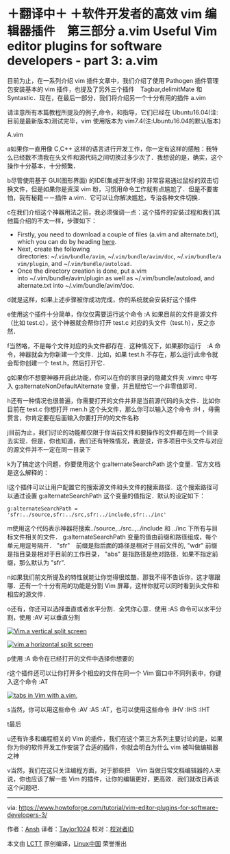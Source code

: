 ＋翻译中＋
＋软件开发者的高效 vim 编辑器插件　第三部分 a.vim
Useful Vim editor plugins for software developers - part 3: a.vim
============================================================
目前为止，在一系列介绍 vim 插件文章中，我们介绍了使用 Pathogen 插件管理包安装基本的 vim 插件，也提及了另外三个插件　Tagbar,delimitMate 和 Syntastic．现在，在最后一部分，我们将介绍另一个十分有用的插件 a.vim


请注意所有本篇教程所提及的例子,命令，和指导，它们已经在 Ubuntu16.04(注:目前是最新版本)测试完毕，vim 使用版本为 vim7.4(注:Ubuntu16.04的默认版本)

A.vim


a如果你一直用像 C,C++ 这样的语言进行开发工作，你一定有这样的感触：我特么已经数不清我在头文件和源代码之间切换过多少次了．我想说的是，确实，这个操作十分基本，十分频繁．

b尽管使用基于 GUI(图形界面) 的IDE(集成开发环境) 非常容易通过鼠标的双击切换文件，但是如果你是资深 vim 粉，习惯用命令工作就有点尴尬了．但是不要害怕，我有秘籍－－插件 a.vim．它可以让你解决尴尬，专治各种文件切换．


c在我们介绍这个神器用法之前，我必须强调一点：这个插件的安装过程和我们其他篇介绍的不太一样，步骤如下：


*   Firstly, you need to download a couple of files (a.vim and alternate.txt), which you can do by heading [here][1].
*   Next, create the following directories: ~/.`vim/bundle/avim`, ~/.`vim/bundle/avim/doc`, ~/.`vim/bundle/avim/plugin`, and ~/.`vim/bundle/autoload.`
*   Once the directory creation is done, put a.vim into ~/.vim/bundle/avim/plugin as well as ~/.vim/bundle/autoload, and alternate.txt into ~/.vim/bundle/avim/doc.

d就是这样，如果上述步骤被你成功完成，你的系统就会安装好这个插件

e使用这个插件十分简单，你仅仅需要运行这个命令 :A 如果目前的文件是源文件（比如 test.c），这个神器就会帮你打开 test.c 对应的头文件（test.h），反之亦然．


f当然咯，不是每个文件对应的头文件都存在．这种情况下，如果那你运行　:A 命令，神器就会为你新建一个文件．比如，如果 
test.h 不存在，那么运行此命令就会帮你创建一个 test.h，然后打开它．


g如果你不想要神器开启此功能，你可以在你的家目录的隐藏文件夹 .vimrc 中写入 g:alternateNonDefaultAlternate 变量，并且赋给它一个非零值即可．


h还有一种情况也很普遍，你需要打开的文件并非是当前源代码的头文件．比如你目前在 test.c 你想打开 men.h 这个头文件，那么你可以输入这个命令 :IH ，毋需赘言，你肯定要在后面输入你要打开的的文件名称


j目前为止，我们讨论的功能都仅限于你当前文件和要操作的文件都在同一个目录去实现．但是，你也知道，我们还有特殊情况，我是说，许多项目中头文件与对应的源文件并不一定在同一目录下

k为了搞定这个问题，你要使用这个 g:alternateSearchPath 这个变量．官方文档是这么解释的：


l这个插件可以让用户配置它的搜索源文件和头文件的搜索路径．这个搜索路径可以通过设置 g:alternateSearchPath 这个变量的值指定．默认的设定如下：

```
g:alternateSearchPath = 'sfr:../source,sfr:../src,sfr:../include,sfr:../inc' 
```

m使用这个代码表示神器将搜索../source,../src..,../include 和 ../inc 下所有与目标文件相关的文件． g:alternateSearchPath 变量的值由前缀和路径组成，每个单元用逗号隔开． "sfr"　前缀是指后面的路径是相对于目前文件的, "wdr" 前缀是指目录是相对于目前的工作目录， "abs" 是指路径是绝对路径．如果不指定前缀，那么默认为 "sfr".


n如果我们前文所提及的特性就能让你觉得很炫酷，那我不得不告诉你，这才哪跟哪．还有一个十分有用的功能是分割 Vim 屏幕，这样你就可以同时看到头文件和相应的源文件．


o还有，你还可以选择垂直或者水平分割．全凭你心意．使用 :AS 命令可以水平分割，使用 :AV 可以垂直分割

[
 ![Vim.a vertical split screen](https://www.howtoforge.com/images/vim-editor-plugins-for-software-developers-3/vim-ver-split.png) 
][5]

[
 ![vim.a horizontal split screen](https://www.howtoforge.com/images/vim-editor-plugins-for-software-developers-3/vim-hor-split.png) 
][6]

p使用 :A 命令在已经打开的文件中选择你想要的


r这个插件还可以让你打开多个相应的文件在同一个 Vim 窗口中不同列表中，你键入这个命令 :AT


[
 ![tabs in Vim with a.vim.](https://www.howtoforge.com/images/vim-editor-plugins-for-software-developers-3/vim-tab1.png) 
][7]

s当然，你可以用这些命令 :AV :AS :AT，也可以使用这些命令 :IHV :IHS :IHT

t最后

u还有许多和编程相关的 Vim 的插件，我们在这个第三方系列主要讨论的是，如果你为你的软件开发工作安装了合适的插件，你就会明白为什么 vim 被叫做编辑器之神


v当然，我们在这只关注编程方面，对于那些把　Vim 当做日常文档编辑器的人来说，你也应该了解一些 Vim 的插件，让你的编辑更好，更高效．我们就改日再谈这个问题吧．


--------------------------------------------------------------------------------

via: https://www.howtoforge.com/tutorial/vim-editor-plugins-for-software-developers-3/

作者：[Ansh][a]
译者：[Taylor1024](https://github.com/译者ID)
校对：[校对者ID](https://github.com/校对者ID)

本文由 [LCTT](https://github.com/LCTT/TranslateProject) 原创编译，[Linux中国](https://linux.cn/) 荣誉推出

[a]:https://www.howtoforge.com/tutorial/vim-editor-plugins-for-software-developers-3/
[1]:http://www.vim.org/scripts/script.php?script_id=31
[2]:https://www.howtoforge.com/tutorial/vim-editor-plugins-for-software-developers/
[3]:https://www.howtoforge.com/tutorial/vim-editor-plugins-for-software-developers-2-syntastic/
[4]:https://github.com/csliu/a.vim/blob/master/doc/alternate.txt
[5]:https://www.howtoforge.com/images/vim-editor-plugins-for-software-developers-3/big/vim-ver-split.png
[6]:https://www.howtoforge.com/images/vim-editor-plugins-for-software-developers-3/big/vim-hor-split.png
[7]:https://www.howtoforge.com/images/vim-editor-plugins-for-software-developers-3/big/vim-tab1.png
